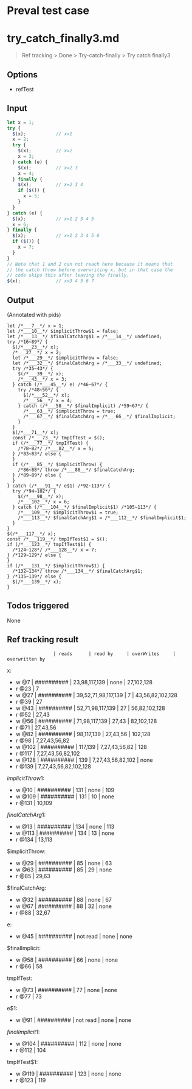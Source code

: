 # Preval test case

# try_catch_finally3.md

> Ref tracking > Done > Try-catch-finally > Try catch finally3

## Options

- refTest

## Input

`````js filename=intro
let x = 1;
try {
  $(x);           // x=1
  x = 2;
  try {
    $(x);         // x=2
    x = 3;
  } catch (e) {
    $(x);         // x=2 3
    x = 4;
  } finally {
    $(x);         // x=2 3 4 
    if ($()) {
      x = 5;
    }
  }
} catch (e) {
  $(x);           // x=1 2 3 4 5
  x = 6;
} finally {
  $(x);           // x=1 2 3 4 5 6 
  if ($()) {
    x = 7;
  }
}
// Note that 1 and 2 can not reach here because it means that
// the catch threw before overwriting x, but in that case the
// code skips this after leaving the finally.
$(x);             // x=3 4 5 6 7
`````


## Output

(Annotated with pids)

`````filename=intro
let /*___7__*/ x = 1;
let /*___10__*/ $implicitThrow$1 = false;
let /*___13__*/ $finalCatchArg$1 = /*___14__*/ undefined;
try /*16~89*/ {
  $(/*___23__*/ x);
  /*___27__*/ x = 2;
  let /*___29__*/ $implicitThrow = false;
  let /*___32__*/ $finalCatchArg = /*___33__*/ undefined;
  try /*35~43*/ {
    $(/*___39__*/ x);
    /*___43__*/ x = 3;
  } catch (/*___45__*/ e) /*46~67*/ {
    try /*48~56*/ {
      $(/*___52__*/ x);
      /*___56__*/ x = 4;
    } catch (/*___58__*/ $finalImplicit) /*59~67*/ {
      /*___63__*/ $implicitThrow = true;
      /*___67__*/ $finalCatchArg = /*___66__*/ $finalImplicit;
    }
  }
  $(/*___71__*/ x);
  const /*___73__*/ tmpIfTest = $();
  if (/*___77__*/ tmpIfTest) {
    /*78~82*/ /*___82__*/ x = 5;
  } /*83~83*/ else {
  }
  if (/*___85__*/ $implicitThrow) {
    /*86~88*/ throw /*___88__*/ $finalCatchArg;
  } /*89~89*/ else {
  }
} catch (/*___91__*/ e$1) /*92~113*/ {
  try /*94~102*/ {
    $(/*___98__*/ x);
    /*___102__*/ x = 6;
  } catch (/*___104__*/ $finalImplicit$1) /*105~113*/ {
    /*___109__*/ $implicitThrow$1 = true;
    /*___113__*/ $finalCatchArg$1 = /*___112__*/ $finalImplicit$1;
  }
}
$(/*___117__*/ x);
const /*___119__*/ tmpIfTest$1 = $();
if (/*___123__*/ tmpIfTest$1) {
  /*124~128*/ /*___128__*/ x = 7;
} /*129~129*/ else {
}
if (/*___131__*/ $implicitThrow$1) {
  /*132~134*/ throw /*___134__*/ $finalCatchArg$1;
} /*135~139*/ else {
  $(/*___139__*/ x);
}
`````


## Todos triggered


None


## Ref tracking result


                     | reads      | read by     | overWrites     | overwritten by
x:
  - w @7       | ########## | 23,98,117,139 | none           | 27,102,128
  - r @23      | 7
  - w @27      | ########## | 39,52,71,98,117,139 | 7              | 43,56,82,102,128
  - r @39      | 27
  - w @43      | ########## | 52,71,98,117,139 | 27             | 56,82,102,128
  - r @52      | 27,43
  - w @56      | ########## | 71,98,117,139 | 27,43          | 82,102,128
  - r @71      | 27,43,56
  - w @82      | ########## | 98,117,139  | 27,43,56       | 102,128
  - r @98      | 7,27,43,56,82
  - w @102     | ########## | 117,139     | 7,27,43,56,82  | 128
  - r @117     | 7,27,43,56,82,102
  - w @128     | ########## | 139         | 7,27,43,56,82,102 | none
  - r @139     | 7,27,43,56,82,102,128

$implicitThrow$1:
  - w @10            | ########## | 131         | none           | 109
  - w @109           | ########## | 131         | 10             | none
  - r @131           | 10,109

$finalCatchArg$1:
  - w @13            | ########## | 134         | none           | 113
  - w @113           | ########## | 134         | 13             | none
  - r @134           | 13,113

$implicitThrow:
  - w @29            | ########## | 85          | none           | 63
  - w @63            | ########## | 85          | 29             | none
  - r @85            | 29,63

$finalCatchArg:
  - w @32            | ########## | 88          | none           | 67
  - w @67            | ########## | 88          | 32             | none
  - r @88            | 32,67

e:
  - w @45            | ########## | not read    | none           | none

$finalImplicit:
  - w @58            | ########## | 66          | none           | none
  - r @66            | 58

tmpIfTest:
  - w @73            | ########## | 77          | none           | none
  - r @77            | 73

e$1:
  - w @91            | ########## | not read    | none           | none

$finalImplicit$1:
  - w @104           | ########## | 112         | none           | none
  - r @112           | 104

tmpIfTest$1:
  - w @119           | ########## | 123         | none           | none
  - r @123           | 119
